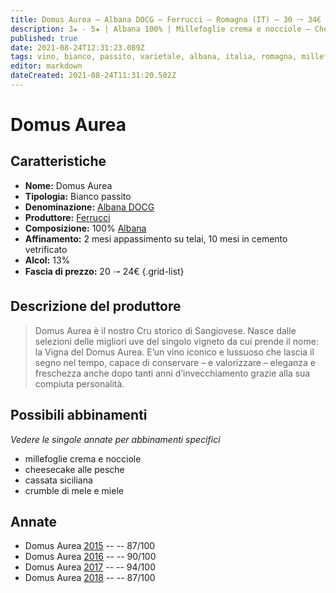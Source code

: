 ```yaml
---
title: Domus Aurea – Albana DOCG – Ferrucci – Romagna (IT) – 30 🠒 34€
description: 3★ - 5★ | Albana 100% | Millefoglie crema e nocciole – Cheesecake alle pesche – Cassata siciliana – Crumble di mele e miele
published: true
date: 2021-08-24T12:31:23.089Z
tags: vino, bianco, passito, varietale, albana, italia, romagna, millefoglie crema e nocciole, cheesecake alle pesche, cassata siciliana, crumble di mele e miele, 30 🠒 34€, 5 stelle
editor: markdown
dateCreated: 2021-08-24T11:31:20.502Z
---
```


# Domus Aurea

## Caratteristiche
- **Nome:** Domus Aurea
- **Tipologia:** Bianco passito
- **Denominazione:** [Albana DOCG](/denominazioni/Italia/Romagna/DOCG/Albana)
- **Produttore:** [Ferrucci](/produttori/Italia/Romagna/Ferrucci) 
- **Composizione:** 100% [Albana](/vitigni/Italia/bacca-bianca/albana)
- **Affinamento:** 2 mesi appassimento su telai, 10 mesi in cemento vetrificato
- **Alcol:** 13%
- **Fascia di prezzo:** 20 🠒 24€
{.grid-list}

## Descrizione del produttore

> Domus Aurea è il nostro Cru storico di Sangiovese. Nasce dalle selezioni delle migliori uve del singolo vigneto da cui prende il nome: la Vigna del Domus Aurea. E’un vino iconico e lussuoso che lascia il segno nel tempo, capace di conservare – e valorizzare – eleganza e freschezza anche dopo tanti anni d’invecchiamento grazie alla sua compiuta personalità.

## Possibili abbinamenti
*Vedere le singole annate per abbinamenti specifici*

- millefoglie crema e nocciole
- cheesecake alle pesche
- cassata siciliana
- crumble di mele e miele

## Annate
- Domus Aurea [2015](/vini/Italia/Romagna/Ferrucci/Domus-Aurea/2015) -- <span class="star-3"></span> -- 87/100
- Domus Aurea [2016](/vini/Italia/Romagna/Ferrucci/Domus-Aurea/2016) -- <span class="star-4"></span> -- 90/100
- Domus Aurea [2017](/vini/Italia/Romagna/Ferrucci/Domus-Aurea/2017) -- <span class="star-5"></span> -- 94/100
- Domus Aurea [2018](/vini/Italia/Romagna/Ferrucci/Domus-Aurea/2018) -- <span class="star-3"></span> -- 87/100 
